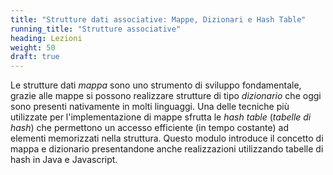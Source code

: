 ```yaml
---
title: "Strutture dati associative: Mappe, Dizionari e Hash Table"
running_title: "Strutture associative"
heading: Lezioni
weight: 50
draft: true
---
```


Le strutture dati *mappa* sono uno strumento di sviluppo fondamentale, grazie
alle mappe si possono realizzare strutture di tipo *dizionario* che oggi sono
presenti nativamente in molti linguaggi. Una delle tecniche più utilizzate per
l'implementazione di mappe sfrutta le *hash table* (*tabelle di hash*) che
permettono un accesso efficiente (in tempo costante) ad elementi memorizzati
nella struttura. Questo modulo introduce il concetto di mappa e dizionario
presentandone anche realizzazioni utilizzando tabelle di hash in Java e 
Javascript.
